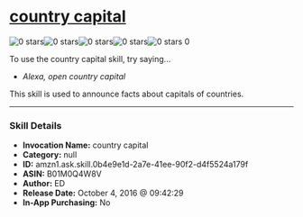 # [country capital](http://alexa.amazon.com/#skills/amzn1.ask.skill.0b4e9e1d-2a7e-41ee-90f2-d4f5524a179f)
![0 stars](../../images/ic_star_border_black_18dp_1x.png)![0 stars](../../images/ic_star_border_black_18dp_1x.png)![0 stars](../../images/ic_star_border_black_18dp_1x.png)![0 stars](../../images/ic_star_border_black_18dp_1x.png)![0 stars](../../images/ic_star_border_black_18dp_1x.png) 0

To use the country capital skill, try saying...

* *Alexa, open country capital*

This skill is used to announce facts about capitals of countries.

***

### Skill Details

* **Invocation Name:** country capital
* **Category:** null
* **ID:** amzn1.ask.skill.0b4e9e1d-2a7e-41ee-90f2-d4f5524a179f
* **ASIN:** B01M0Q4W8V
* **Author:** ED
* **Release Date:** October 4, 2016 @ 09:42:29
* **In-App Purchasing:** No
